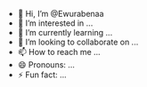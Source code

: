 - 👋 Hi, I’m @Ewurabenaa
- 👀 I’m interested in ...
- 🌱 I’m currently learning ...
- 💞️ I’m looking to collaborate on ...
- 📫 How to reach me ...
- 😄 Pronouns: ...
- ⚡ Fun fact: ...

<!---
Ewurabenaa/Ewurabenaa is a ✨ special ✨ repository because its `README.md` (this file) appears on your GitHub profile.
You can click the Preview link to take a look at your changes.
--->
